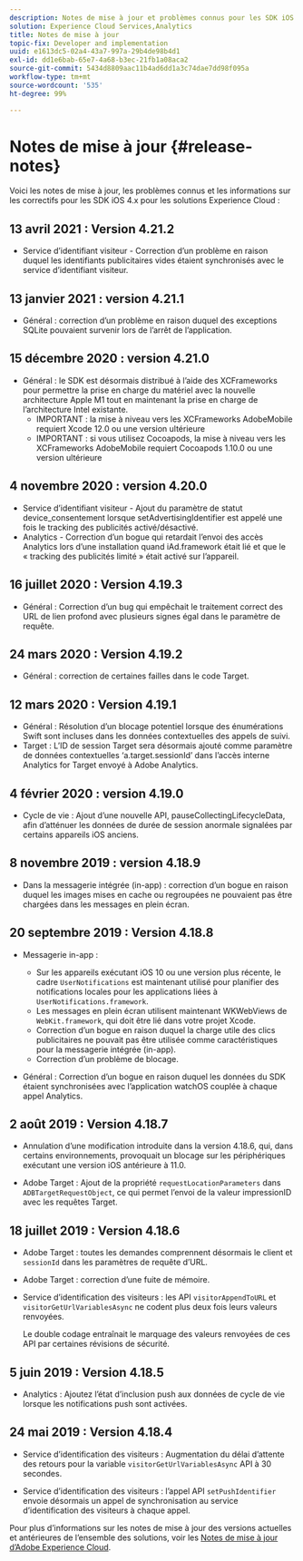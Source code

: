 ```yaml
---
description: Notes de mise à jour et problèmes connus pour les SDK iOS 4.x pour les solutions Experience Cloud.
solution: Experience Cloud Services,Analytics
title: Notes de mise à jour
topic-fix: Developer and implementation
uuid: e1613dc5-02a4-43a7-997a-29b4de98b4d1
exl-id: dd1e6bab-65e7-4a68-b3ec-21fb1a08aca2
source-git-commit: 5434d8809aac11b4ad6dd1a3c74dae7dd98f095a
workflow-type: tm+mt
source-wordcount: '535'
ht-degree: 99%

---
```


# Notes de mise à jour {#release-notes}

Voici les notes de mise à jour, les problèmes connus et les informations sur les correctifs pour les SDK iOS 4.x pour les solutions Experience Cloud :

## 13 avril 2021 : Version 4.21.2

* Service dʼidentifiant visiteur - Correction dʼun problème en raison duquel les identifiants publicitaires vides étaient synchronisés avec le service dʼidentifiant visiteur.

## 13 janvier 2021 : version 4.21.1

* Général : correction d’un problème en raison duquel des exceptions SQLite pouvaient survenir lors de l’arrêt de l’application.

## 15 décembre 2020 : version 4.21.0

* Général : le SDK est désormais distribué à l’aide des XCFrameworks pour permettre la prise en charge du matériel avec la nouvelle architecture Apple M1 tout en maintenant la prise en charge de l’architecture Intel existante.
   * IMPORTANT : la mise à niveau vers les XCFrameworks AdobeMobile requiert Xcode 12.0 ou une version ultérieure
   * IMPORTANT : si vous utilisez Cocoapods, la mise à niveau vers les XCFrameworks AdobeMobile requiert Cocoapods 1.10.0 ou une version ultérieure

## 4 novembre 2020 : version 4.20.0

* Service d’identifiant visiteur - Ajout du paramètre de statut device_consentement lorsque setAdvertisingIdentifier est appelé une fois le tracking des publicités activé/désactivé.
* Analytics - Correction d’un bogue qui retardait l’envoi des accès Analytics lors d’une installation quand iAd.framework était lié et que le « tracking des publicités limité » était activé sur l’appareil.

## 16 juillet 2020 : Version 4.19.3

* Général : Correction d’un bug qui empêchait le traitement correct des URL de lien profond avec plusieurs signes égal dans le paramètre de requête.

## 24 mars 2020 : Version 4.19.2

* Général : correction de certaines failles dans le code Target.

## 12 mars 2020 : Version 4.19.1

* Général : Résolution d’un blocage potentiel lorsque des énumérations Swift sont incluses dans les données contextuelles des appels de suivi.
* Target : L’ID de session Target sera désormais ajouté comme paramètre de données contextuelles ‘a.target.sessionId’ dans l’accès interne Analytics for Target envoyé à Adobe Analytics.

## 4 février 2020 : version 4.19.0

* Cycle de vie : Ajout d’une nouvelle API, pauseCollectingLifecycleData, afin d’atténuer les données de durée de session anormale signalées par certains appareils iOS anciens.

## 8 novembre 2019 : version 4.18.9

* Dans la messagerie intégrée (in-app) : correction d’un bogue en raison duquel les images mises en cache ou regroupées ne pouvaient pas être chargées dans les messages en plein écran.

## 20 septembre 2019 : Version 4.18.8

* Messagerie in-app :

   * Sur les appareils exécutant iOS 10 ou une version plus récente, le cadre `UserNotifications` est maintenant utilisé pour planifier des notifications locales pour les applications liées à `UserNotifications.framework`.
   * Les messages en plein écran utilisent maintenant WKWebViews de `WebKit.framework`, qui doit être lié dans votre projet Xcode.
   * Correction d’un bogue en raison duquel la charge utile des clics publicitaires ne pouvait pas être utilisée comme caractéristiques pour la messagerie intégrée (in-app).
   * Correction d’un problème de blocage.

* Général : Correction d’un bogue en raison duquel les données du SDK étaient synchronisées avec l’application watchOS couplée à chaque appel Analytics.

## 2 août 2019 : Version 4.18.7

* Annulation d’une modification introduite dans la version 4.18.6, qui, dans certains environnements, provoquait un blocage sur les périphériques exécutant une version iOS antérieure à 11.0.

* Adobe Target : Ajout de la propriété `requestLocationParameters` dans `ADBTargetRequestObject`, ce qui permet l’envoi de la valeur impressionID avec les requêtes Target.

## 18 juillet 2019 : Version 4.18.6

* Adobe Target : toutes les demandes comprennent désormais le client et `sessionId` dans les paramètres de requête d’URL.
* Adobe Target : correction d’une fuite de mémoire.
* Service d’identification des visiteurs : les API `visitorAppendToURL` et `visitorGetUrlVariablesAsync` ne codent plus deux fois leurs valeurs renvoyées.

   Le double codage entraînait le marquage des valeurs renvoyées de ces API par certaines révisions de sécurité.

## 5 juin 2019 : Version 4.18.5

* Analytics : Ajoutez l’état d’inclusion push aux données de cycle de vie lorsque les notifications push sont activées.

## 24 mai 2019 : Version 4.18.4

* Service d’identification des visiteurs : Augmentation du délai d’attente des retours pour la variable
   `visitorGetUrlVariablesAsync` API à 30 secondes.

* Service d’identification des visiteurs : l’appel API `setPushIdentifier` envoie désormais un appel de synchronisation au service d’identification des visiteurs à chaque appel.

Pour plus d’informations sur les notes de mise à jour des versions actuelles et antérieures de l’ensemble des solutions, voir les [Notes de mise à jour d’Adobe Experience Cloud](https://experienceleague.adobe.com/docs/release-notes/experience-cloud/current.html?lang=fr).
